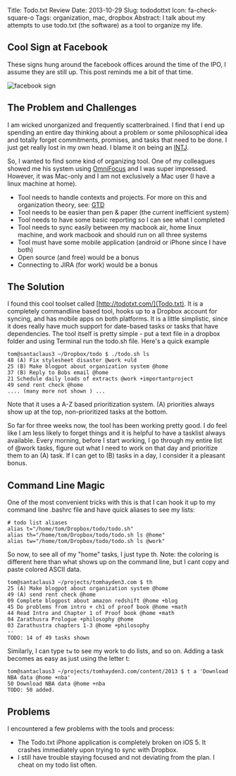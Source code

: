 Title: Todo.txt Review
Date: 2013-10-29
Slug: tododottxt
Icon: fa-check-square-o
Tags: organization, mac, dropbox
Abstract: I talk about my attempts to use todo.txt (the software) as a tool to organize my life.

Cool Sign at Facebook
---------------------
These signs hung around the facebook offices around the time of the IPO, I assume they are still up. This post reminds me a bit of that time.

![facebook sign](|filename|/images/facebook_sign.jpg)

The Problem and Challenges
------------------
I am wicked unorganized and frequently scatterbrained. I find that I end up spending an entire day thinking about a problem or some philosophical idea and totally forget commitments, promises, and tasks that need to be done. I just get really lost in my own head. I blame it on being an [INTJ](http://www.personalitypage.com/INTJ.html]). 

So, I wanted to find some kind of organizing tool. One of my colleagues showed me his system using [OmniFocus](http://www.omnigroup.com/omnifocus) and I was super impressed. However, it was Mac-only and I am not exclusively a Mac user (I have a linux machine at home).

* Tool needs to handle contexts and projects. For more on this and organization theory, see: [GTD](http://hamberg.no/gtd/)
* Tool needs to be easier than pen & paper (the current inefficient system)
* Tool needs to have some basic reporting so I can see what I completed
* Tool needs to sync easily between my macbook air, home linux machine, and work macbook and should run on all three systems
* Tool must have some mobile application (android or iPhone since I have both)
* Open source (and free) would be a bonus
* Connecting to JIRA (for work) would be a bonus

The Solution
-----------------
I found this cool toolset called [http://todotxt.com/](Todo.txt). It is a completely commandline based tool, hooks up to a Dropbox account for syncing, and has mobile apps on both platforms. It is a little simplistic, since it does really have much support for date-based tasks or tasks that have dependencies. The tool itself is pretty simple - put a text file in a dropbox folder and using Terminal run the todo.sh file. Here's a quick example
```
tom@santaclaus3 ~/Dropbox/todo $ ./todo.sh ls
48 (A) Fix stylesheet disaster @work +uld
25 (B) Make blogpot about organization system @home
37 (B) Reply to Bobs email @home 
21 Schedule daily loads of extracts @work +importantproject
49 send rent check @home
.... (many more not shown ) ...
```
Note that it uses a A-Z based prioritization system. (A) priorities always show up at the top, non-prioritized tasks at the bottom.

So far for three weeks now, the tool has been working pretty good. I do feel like I am less likely to forget things and it is helpful to have a tasklist always available. Every morning, before I start working, I go through my entire list of @work tasks, figure out what I need to work on that day and prioritize them to an (A) task. If I can get to (B) tasks in a day, I consider it a pleasant bonus.

Command Line Magic
--------------------
One of the most convenient tricks with this is that I can hook it up to my command line .bashrc file and have quick aliases to see my lists:
```
# todo list aliases
alias t="/home/tom/Dropbox/todo/todo.sh"
alias th="/home/tom/Dropbox/todo/todo.sh ls @home"
alias tw="/home/tom/Dropbox/todo/todo.sh ls @work"
```

So now, to see all of my "home" tasks, I just type th. Note: the coloring is different here than what shows up on the command line, but I cant copy and paste colored ASCII data.
```
tom@santaclaus3 ~/projects/tomhayden3.com $ th
25 (A) Make blogpot about organization system @home
49 (A) send rent check @home
09 Complete blogpost about amazon redshift @home +blog
45 Do problems from intro + ch1 of proof book @home +math
44 Read Intro and Chapter 1 of Proof book @home +math
04 Zarathusra Prologue +philosophy @home
03 Zarathustra chapters 1-3 @home +philosophy
--
TODO: 14 of 49 tasks shown
```
Similarly, I can type `tw` to see my work to do lists, and so on. Adding a task becomes as easy as just using the letter t:
```
tom@santaclaus3 ~/projects/tomhayden3.com/content/2013 $ t a 'Download NBA data @home +nba'
50 Download NBA data @home +nba
TODO: 50 added.
```

Problems
-------------------
I encountered a few problems with the tools and process:

* The Todo.txt iPhone application is completely broken on iOS 5. It crashes immediately upon trying to sync with Dropbox.
* I still have trouble staying focused and not deviating from the plan. I cheat on my todo list often. 
